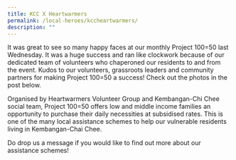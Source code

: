 ```yaml
---
title: KCC X Heartwarmers
permalink: /local-heroes/kccheartwarmers/
description: ""
---
```

It was great to see so many happy faces at our monthly Project 100=50 last Wednesday. It was a huge success and ran like clockwork because of our dedicated team of volunteers who chaperoned our residents to and from the event. Kudos to our volunteers, grassroots leaders and community partners for making Project 100=50 a success! Check out the photos in the post below.



Organised by Heartwarmers Volunteer Group and Kembangan-Chi Chee social team, Project 100=50 offers low and middle income families an opportunity to purchase their daily necessities at subsidised rates. This is one of the many local assistance schemes to help our vulnerable residents living in Kembangan-Chai Chee. 

Do drop us a message if you would like to find out more about our assistance schemes!